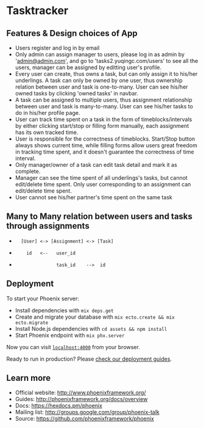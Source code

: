 # Tasktracker

## Features & Design choices of App
 * Users register and log in by email
 * Only admin can assign manager to users, please log in as admin by 'admin@admin.com', and go to 'tasks2.yuqingc.com/users' to see all the users, manager can be assigned by editting user's profile.
 * Every user can create, thus owns a task, but can only assign it to his/her underlings. A task can only be owned by one user, thus ownership relation between user and task is one-to-many. User can see his/her owned tasks by clicking 'owned tasks' in navbar.
 * A task can be assigned to multiple users, thus assignment relationship between user and task is many-to-many. User can see his/her tasks to do in his/her profile page.
 * User can track time spent on a task in the form of timeblocks/intervals by either clicking start/stop or filling form manually, each assignment has its own tracked time.  
 * User is responsible for the correctness of timeblocks. Start/Stop button always shows current time, while filling forms allow users great freedom in tracking time spent, and it doesn't guarantee the correctness of time interval.
 * Only manager/owner of a task can edit task detail and mark it as complete.
 * Manager can see the time spent of all underlings's tasks, but cannot edit/delete time spent. Only user corresponding to an assignment can edit/delete time spent.
 * User cannot see his/her partner's time spent on the same task
 
 
## Many to Many relation between users and tasks through assignments
*       [User] <-> [Assignment] <-> [Task]
*         id   <--   user_id
*                    task_id    -->  id
 
## Deployment
To start your Phoenix server:

  * Install dependencies with `mix deps.get`
  * Create and migrate your database with `mix ecto.create && mix ecto.migrate`
  * Install Node.js dependencies with `cd assets && npm install`
  * Start Phoenix endpoint with `mix phx.server`

Now you can visit [`localhost:4000`](http://localhost:4000) from your browser.

Ready to run in production? Please [check our deployment guides](http://www.phoenixframework.org/docs/deployment).

## Learn more

  * Official website: http://www.phoenixframework.org/
  * Guides: http://phoenixframework.org/docs/overview
  * Docs: https://hexdocs.pm/phoenix
  * Mailing list: http://groups.google.com/group/phoenix-talk
  * Source: https://github.com/phoenixframework/phoenix
